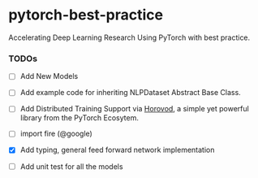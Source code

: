 # pytorch-best-practice
Accelerating Deep Learning Research Using PyTorch with best practice.

### TODOs
- [ ] Add New Models
- [ ] Add example code for inheriting NLPDataset Abstract Base Class.
- [ ] Add Distributed Training Support via [Horovod](https://github.com/uber/horovod/), a simple yet powerful library from the PyTorch Ecosytem.
- [ ] import fire (@google)
- [x] Add typing, general feed forward network implementation
- [ ] Add unit test for all the models

